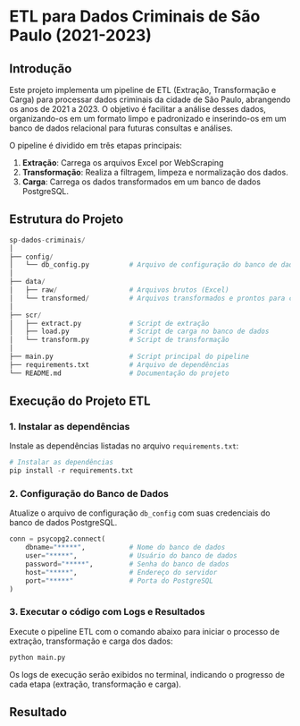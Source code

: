 # ETL para Dados Criminais de São Paulo (2021-2023)

## Introdução
Este projeto implementa um pipeline de ETL (Extração, Transformação e Carga) para processar dados criminais da cidade de São Paulo, abrangendo os anos de 2021 a 2023. O objetivo é facilitar a análise desses dados, organizando-os em um formato limpo e padronizado e inserindo-os em um banco de dados relacional para futuras consultas e análises.

O pipeline é dividido em três etapas principais:
1. **Extração**: Carrega os arquivos Excel por WebScraping
2. **Transformação**: Realiza a filtragem, limpeza e normalização dos dados.
3. **Carga**: Carrega os dados transformados em um banco de dados PostgreSQL.

## Estrutura do Projeto
```python
sp-dados-criminais/
│
├── config/
│   └── db_config.py          # Arquivo de configuração do banco de dados
│
├── data/
│   ├── raw/                  # Arquivos brutos (Excel)
│   └── transformed/          # Arquivos transformados e prontos para carga
│
├── scr/
│   ├── extract.py            # Script de extração
│   ├── load.py               # Script de carga no banco de dados
│   └── transform.py          # Script de transformação
│
├── main.py                   # Script principal do pipeline
├── requirements.txt          # Arquivo de dependências
└── README.md                 # Documentação do projeto
```

## Execução do Projeto ETL

### 1. Instalar as dependências
Instale as dependências listadas no arquivo `requirements.txt`:

```python
# Instalar as dependências
pip install -r requirements.txt
```

### 2. Configuração do Banco de Dados
Atualize o arquivo de configuração `db_config` com suas credenciais do banco de dados PostgreSQL.

```python
conn = psycopg2.connect(
    dbname="*****",           # Nome do banco de dados
    user="*****",             # Usuário do banco de dados
    password="*****",         # Senha do banco de dados
    host="*****",             # Endereço do servidor 
    port="*****"              # Porta do PostgreSQL 
)
```

### 3. Executar o código com Logs e Resultados
Execute o pipeline ETL com o comando abaixo para iniciar o processo de extração, transformação e carga dos dados:

```python
python main.py
``` 

Os logs de execução serão exibidos no terminal, indicando o progresso de cada etapa (extração, transformação e carga).

## Resultado
